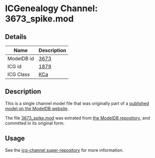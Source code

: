 # ICGenealogy Channel: 3673\_spike.mod

## Details

Name | Description
---- | -----------
ModelDB id | [3673](http://senselab.med.yale.edu/ModelDB/ShowModel.cshtml?model=3673)
ICG id | [1879](http://icg.neurotheory.ox.ac.uk/channels/5/1879)
ICG Class | [KCa](http://icg.neurotheory.ox.ac.uk/channels/5)

## Description

This is a single channel model file that was originally part of a [published model on the ModelDB website](http://senselab.med.yale.edu/mModelDB/ShowModel.cshtml?model=3673).

The file [3673\_spike.mod](3673_spike.mod) was extrated from [the ModelDB repository](http://senselab.med.yale.edu/ModelDB/ShowModel.cshtml?model=3673), and committed in its original form.

## Usage

See the [icg-channel super-repository](https://github.com/icgenealogy/icg-channels) for more information.